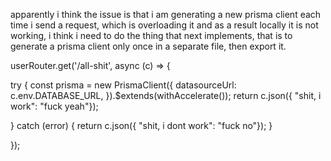 apparently i think the issue is that i am generating a new prisma client each time i send a request, which is overloading it and as a result locally it is not working, i think i need to do the thing that next implements, that is to generate a prisma client only once in a separate file, then export it. 


userRouter.get('/all-shit', async (c) => {
   
   try {
    const prisma = new PrismaClient({
        datasourceUrl: c.env.DATABASE_URL,
    }).$extends(withAccelerate());
    return c.json({ "shit, i work": "fuck yeah"});
    
   } catch (error) {
    return c.json({ "shit, i  dont work": "fuck no"});
   }
    
  
        
    
});
